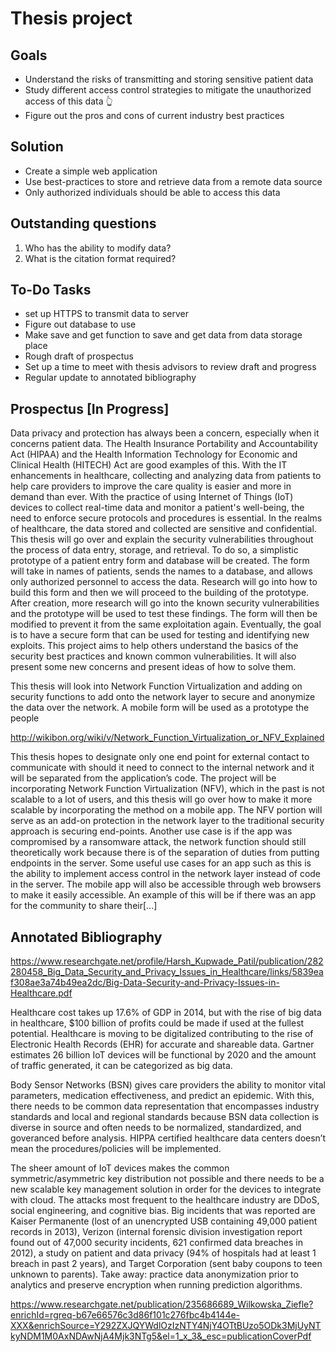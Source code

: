 # Thesis project

## Goals

- Understand the risks of transmitting and storing sensitive patient data
- Study different access control strategies to mitigate the unauthorized access of this data 👆
- Figure out the pros and cons of current industry best practices

## Solution

- Create a simple web application
- Use best-practices to store and retrieve data from a remote data source
- Only authorized individuals should be able to access this data

## Outstanding questions

1.  Who has the ability to modify data?
2.  What is the citation format required? 

## To-Do Tasks

- set up HTTPS to transmit data to server 
- Figure out database to use
- Make save and get function to save and get data from data storage place
- Rough draft of prospectus
- Set up a time to meet with thesis advisors to review draft and progress 
- Regular update to annotated bibliography  

## Prospectus [In Progress]

Data privacy and protection has always been a concern, especially when it concerns patient data. The Health Insurance Portability and Accountability Act (HIPAA) and the Health Information Technology for Economic and Clinical Health (HITECH) Act are good examples of this. With the IT enhancements in healthcare, collecting and analyzing data from patients to help care providers to improve the care quality is easier and more in demand than ever. With the practice of using Internet of Things (IoT) devices to collect real-time data and monitor a patient's well-being, the need to enforce secure protocols and procedures is essential. In the realms of healthcare, the data stored and collected are sensitive and confidential. This thesis will go over and explain the security vulnerabilities throughout the process of data entry, storage, and retrieval. To do so, a simplistic prototype of a patient entry form and database will be created. The form will take in names of patients, sends the names to a database, and allows only authorized personnel to access the data. Research will go into how to build this form and then we will proceed to the building of the prototype. After creation, more research will go into the known security vulnerabilities and the prototype will be used to test these findings. The form will then be modified to prevent it from the same exploitation again. Eventually, the goal is to have a secure form that can be used for testing and identifying new exploits. This project aims to help others understand the basics of the security best practices and known common vulnerabilities. It will also present some new concerns and present ideas of how to solve them. 

This thesis will look into Network Function Virtualization and adding on security functions to add onto the network layer to secure and anonymize the data over the network. A mobile form will be used as a prototype the people 

http://wikibon.org/wiki/v/Network_Function_Virtualization_or_NFV_Explained 

This thesis hopes to designate only one end point for external contact to communicate with should it need to connect to the internal network and it will be separated from the application’s code. The project will be incorporating Network Function Virtualization (NFV), which in the past is not scalable to a lot of users, and this thesis will go over how to make it more scalable by incorporating the method on a mobile app. The NFV portion will serve as an add-on protection in the network layer to the traditional security approach is securing end-points. Another use case is if the app was compromised by a ransomware attack, the network function should still theoretically work because there is of the separation of duties from putting endpoints in the server. Some useful use cases for an app such as this is the ability to implement access control in the network layer instead of code in the server. The mobile app will also be accessible through web browsers to make it easily accessible. 
An example of this will be if there was an app for the community to share their[...] 

## Annotated Bibliography 

https://www.researchgate.net/profile/Harsh_Kupwade_Patil/publication/282280458_Big_Data_Security_and_Privacy_Issues_in_Healthcare/links/5839eaf308ae3a74b49ea2dc/Big-Data-Security-and-Privacy-Issues-in-Healthcare.pdf

Healthcare cost takes up 17.6% of GDP in 2014, but with the rise of big data in healthcare, $100 billion of profits could be made if used at the fullest potential. Healthcare is moving to be digitalized contributing to the rise of Electronic Health Records (EHR) for accurate and shareable data. Gartner estimates 26 billion IoT devices will be functional by 2020 and the amount of traffic generated, it can be categorized as big data. 

Body Sensor Networks (BSN) gives care providers the ability to monitor vital parameters, medication effectiveness, and predict an epidemic. With this, there needs to be common data representation that encompasses industry standards and local and regional standards because BSN data collection is diverse in source and often needs to be normalized, standardized, and goveranced before analysis. HIPPA certified healthcare data centers doesn’t mean the procedures/policies will be implemented. 

The sheer amount of IoT devices makes the common symmetric/asymmetric key distribution not possible and there needs to be a new scalable key management solution in order for the devices to integrate with cloud. The attacks most frequent to the healthcare industry are DDoS, social engineering, and cognitive bias. Big incidents that was reported are Kaiser Permanente (lost of an unencrypted USB containing 49,000 patient records in 2013), Verizon (internal forensic division investigation report found out of 47,000 security incidents, 621 confirmed data breaches in 2012), a study on patient and data privacy (94% of hospitals had at least 1 breach in past 2 years), and Target Corporation (sent baby coupons to teen unknown to parents). Take away: practice data anonymization prior to analytics and preserve encryption when running prediction algorithms. 

https://www.researchgate.net/publication/235686689_Wilkowska_Ziefle?enrichId=rgreq-b67e66576c3d86f101c276fbc4b4144e-XXX&enrichSource=Y292ZXJQYWdlOzIzNTY4NjY4OTtBUzo5ODk3MjUyNTkyNDM1M0AxNDAwNjA4Mjk3NTg5&el=1_x_3&_esc=publicationCoverPdf



